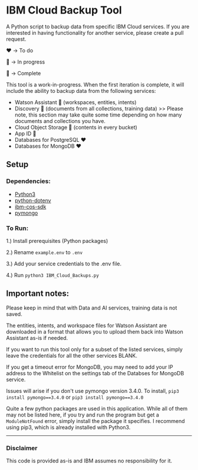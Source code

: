 # IBM Cloud Backup Tool

A Python script to backup data from specific IBM Cloud services. If you are interested in having functionality for another service, please create a pull request.

:heart: -> To do

:yellow_heart: -> In progress

:green_heart: -> Complete

This tool is a work-in-progress. When the first iteration is complete, it will include the ability to backup data from the following services:
- Watson Assistant :green_heart: (workspaces, entities, intents)
- Discovery :green_heart: (documents from all collections, training data) >> Please note, this section may take quite some time depending on how many documents and collections you have.
- Cloud Object Storage :green_heart: (contents in every bucket)
- App ID :yellow_heart:
- Databases for PostgreSQL :heart:
- Databases for MongoDB :heart:

## Setup

### Dependencies:
- [Python3](https://www.python.org/downloads/)
- [python-dotenv](https://pypi.org/project/python-dotenv/)
- [ibm-cos-sdk](https://github.com/IBM/ibm-cos-sdk-python)
- [pymongo](https://api.mongodb.com/python/current/)


### To Run:
1.) Install prerequisites (Python packages)

2.) Rename `example.env` to `.env`

3.) Add your service credentials to the .env file.

4.) Run `python3 IBM_Cloud_Backups.py`


## Important notes:

Please keep in mind that with Data and AI services, training data is not saved.

The entities, intents, and workspace files for Watson Assistant are downloaded in a format that allows you to upload them back into Watson Assistant as-is if needed.

If you want to run this tool only for a subset of the listed services, simply leave the credentials for all the other services BLANK.

If you get a timeout error for MongoDB, you may need to add your IP address to the Whitelist on the settings tab of the Databses for MongoDB service.

Issues will arise if you don't use pymongo version 3.4.0. To install, `pip3 install pymongo==3.4.0` or `pip3 install pymongo==3.4.0`

Quite a few python packages are used in this application. While all of them may not be listed here, if you try and run the program but get a `ModuleNotFound` error, simply install the package it specifies. I recommend using pip3, which is already installed with Python3.

------

### Disclaimer
This code is provided as-is and IBM assumes no responsibility for it.
